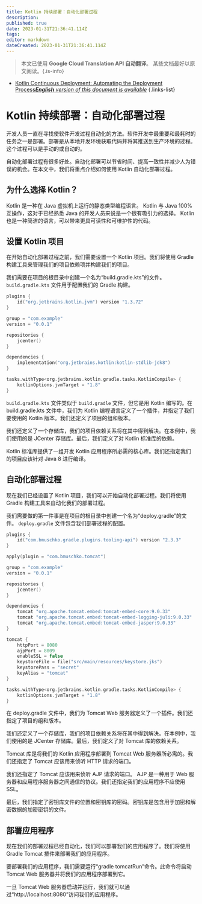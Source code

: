 ```yaml
---
title: Kotlin 持续部署：自动化部署过程
description: 
published: true
date: 2023-01-31T21:36:41.114Z
tags: 
editor: markdown
dateCreated: 2023-01-31T21:36:41.114Z
---
```


> 本文已使用 **Google Cloud Translation API 自动翻译**。
某些文档最好以原文阅读。{.is-info}

- [Kotlin Continuous Deployment: Automating the Deployment Process***English** version of this document is available*](/en/Knowledge-base/Kotlin/kotlin-continuous-deployment-automating-the-deployment-process)
{.links-list}



# Kotlin 持续部署：自动化部署过程

开发人员一直在寻找使软件开发过程自动化的方法。软件开发中最重要和最耗时的任务之一是部署。部署是从本地开发环境获取代码并将其推送到生产环境的过程。这个过程可以是手动的或自动的。

自动化部署过程有很多好处。自动化部署可以节省时间、提高一致性并减少人为错误的机会。在本文中，我们将重点介绍如何使用 Kotlin 自动化部署过程。

## 为什么选择 Kotlin？

Kotlin 是一种在 Java 虚拟机上运行的静态类型编程语言。 Kotlin 与 Java 100% 互操作，这对于已经熟悉 Java 的开发人员来说是一个很有吸引力的选择。 Kotlin 也是一种简洁的语言，可以带来更具可读性和可维护性的代码。

## 设置 Kotlin 项目

在开始自动化部署过程之前，我们需要设置一个 Kotlin 项目。我们将使用 Gradle 构建工具来管理我们的项目依赖项并构建我们的项目。

我们需要在项目的根目录中创建一个名为“build.gradle.kts”的文件。 `build.gradle.kts` 文件用于配置我们的 Gradle 构建。

```kotlin
plugins {
    id("org.jetbrains.kotlin.jvm") version "1.3.72"
}

group = "com.example"
version = "0.0.1"

repositories {
    jcenter()
}

dependencies {
    implementation("org.jetbrains.kotlin:kotlin-stdlib-jdk8")
}

tasks.withType<org.jetbrains.kotlin.gradle.tasks.KotlinCompile> {
    kotlinOptions.jvmTarget = "1.8"
}
```

`build.gradle.kts` 文件类似于 `build.gradle` 文件，但它是用 Kotlin 编写的。在 build.gradle.kts 文件中，我们为 Kotlin 编程语言定义了一个插件，并指定了我们要使用的 Kotlin 版本。我们还定义了项目的组和版本。

我们还定义了一个存储库，我们的项目依赖关系将在其中得到解决。在本例中，我们使用的是 JCenter 存储库。最后，我们定义了对 Kotlin 标准库的依赖。

Kotlin 标准库提供了一组开发 Kotlin 应用程序所必需的核心库。我们还指定我们的项目应该针对 Java 8 进行编译。

## 自动化部署过程

现在我们已经设置了 Kotlin 项目，我们可以开始自动化部署过程。我们将使用 Gradle 构建工具来自动化我们的部署过程。

我们需要做的第一件事是在项目的根目录中创建一个名为“deploy.gradle”的文件。 `deploy.gradle` 文件包含我们部署过程的配置。

```kotlin
plugins {
    id("com.bmuschko.gradle.plugins.tooling-api") version "2.3.3"
}

apply(plugin = "com.bmuschko.tomcat")

group = "com.example"
version = "0.0.1"

repositories {
    jcenter()
}

dependencies {
    tomcat "org.apache.tomcat.embed:tomcat-embed-core:9.0.33"
    tomcat "org.apache.tomcat.embed:tomcat-embed-logging-juli:9.0.33"
    tomcat "org.apache.tomcat.embed:tomcat-embed-jasper:9.0.33"
}

tomcat {
    httpPort = 8080
    ajpPort = 8009
    enableSSL = false
    keystoreFile = file("src/main/resources/keystore.jks")
    keystorePass = "secret"
    keyAlias = "tomcat"
}

tasks.withType<org.jetbrains.kotlin.gradle.tasks.KotlinCompile> {
    kotlinOptions.jvmTarget = "1.8"
}
```

在 deploy.gradle 文件中，我们为 Tomcat Web 服务器定义了一个插件。我们还指定了项目的组和版本。

我们还定义了一个存储库，我们的项目依赖关系将在其中得到解决。在本例中，我们使用的是 JCenter 存储库。最后，我们定义了对 Tomcat 库的依赖关系。

Tomcat 库是将我们的 Kotlin 应用程序部署到 Tomcat Web 服务器所必需的。我们还指定了 Tomcat 应该用来侦听 HTTP 请求的端口。

我们还指定了 Tomcat 应该用来侦听 AJP 请求的端口。 AJP 是一种用于 Web 服务器和应用程序服务器之间通信的协议。我们还指定我们的应用程序不应使用 SSL。

最后，我们指定了密钥库文件的位置和密钥库的密码。密钥库是包含用于加密和解密数据的加密密钥的文件。

## 部署应用程序

现在我们的部署过程已经自动化，我们可以部署我们的应用程序了。我们将使用 Gradle Tomcat 插件来部署我们的应用程序。

要部署我们的应用程序，我们需要运行“gradle tomcatRun”命令。此命令将启动 Tomcat Web 服务器并将我们的应用程序部署到它。

一旦 Tomcat Web 服务器启动并运行，我们就可以通过“http://localhost:8080”访问我们的应用程序。